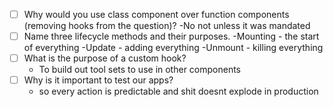 - [ ] Why would you use class component over function components (removing hooks from the question)?
    -No not unless it was mandated
- [ ] Name three lifecycle methods and their purposes.
    -Mounting - the start of everything
    -Update - adding everything
    -Unmount - killing everything
- [ ] What is the purpose of a custom hook?
    - To build out tool sets to use in other components 
- [ ] Why is it important to test our apps?
    - so every action is predictable and shit doesnt explode in production
